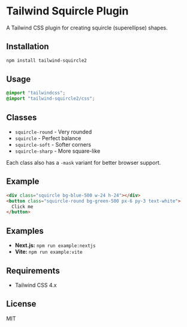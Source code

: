 # Tailwind Squircle Plugin

A Tailwind CSS plugin for creating squircle (superellipse) shapes.

## Installation

```bash
npm install tailwind-squircle2
```

## Usage

```css
@import "tailwindcss";
@import "tailwind-squircle2/css";
```

## Classes

- `squircle-round` - Very rounded
- `squircle` - Perfect balance 
- `squircle-soft` - Softer corners
- `squircle-sharp` - More square-like

Each class also has a `-mask` variant for better browser support.

## Example

```html
<div class="squircle bg-blue-500 w-24 h-24"></div>
<button class="squircle-round bg-green-500 px-6 py-3 text-white">
  Click me
</button>
```

## Examples

- **Next.js:** `npm run example:nextjs` 
- **Vite:** `npm run example:vite`

## Requirements

- Tailwind CSS 4.x

## License

MIT